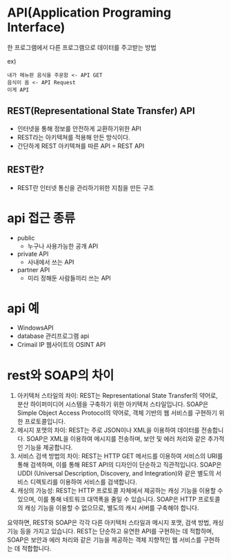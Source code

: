 # API(Application Programing Interface)

한 프로그램에서 다른 프로그램으로 데이터를 주고받는 방법

ex) 

    내가 메뉴판 음식을 주문함 <- API GET
    음식이 옴 <- API Request
    이게 API

## REST(Representational State Transfer) API

* 인터넷을 통해 정보를 안전하게 교환하기위한 API
* REST라는 아키텍쳐를 적용해 만든 방식이다.
* 간단하게 REST 아키텍쳐를 따른 API = REST API

## REST란?

* REST란 인터넷 통신을 관리하기위한 지침을 만든 구조

# api 접근 종류
* public
    * 누구나 사용가능한 공개 API
* private API
    * 사내에서 쓰는 API
* partner API
    * 미리 정해둔 사람들끼리 쓰는 API

# api 예

* WindowsAPI
* database 관리프로그램 api
* Crimail IP 웹사이트의 OSINT API


# rest와 SOAP의 차이

1. 아키텍처 스타일의 차이: REST는 Representational State Transfer의 약어로, 분산 하이퍼미디어 시스템을 구축하기 위한 아키텍처 스타일입니다. SOAP은 Simple Object Access Protocol의 약어로, 객체 기반의 웹 서비스를 구현하기 위한 프로토콜입니다.
2. 메시지 포맷의 차이: REST는 주로 JSON이나 XML을 이용하여 데이터를 전송합니다. SOAP은 XML을 이용하여 메시지를 전송하며, 보안 및 에러 처리와 같은 추가적인 기능을 제공합니다.
3. 서비스 검색 방법의 차이: REST는 HTTP GET 메서드를 이용하여 서비스의 URI를 통해 검색하며, 이를 통해 REST API의 디자인이 단순하고 직관적입니다. SOAP은 UDDI (Universal Description, Discovery, and Integration)와 같은 별도의 서비스 디렉토리를 이용하여 서비스를 검색합니다.
4. 캐싱의 가능성: REST는 HTTP 프로토콜 자체에서 제공하는 캐싱 기능을 이용할 수 있으며, 이를 통해 네트워크 대역폭을 줄일 수 있습니다. SOAP은 HTTP 프로토콜의 캐싱 기능을 이용할 수 없으므로, 별도의 캐시 서버를 구축해야 합니다.

요약하면, REST와 SOAP은 각각 다른 아키텍처 스타일과 메시지 포맷, 검색 방법, 캐싱 기능 등을 가지고 있습니다. REST는 단순하고 유연한 API를 구현하는 데 적합하며, SOAP은 보안과 에러 처리와 같은 기능을 제공하는 객체 지향적인 웹 서비스를 구현하는 데 적합합니다.